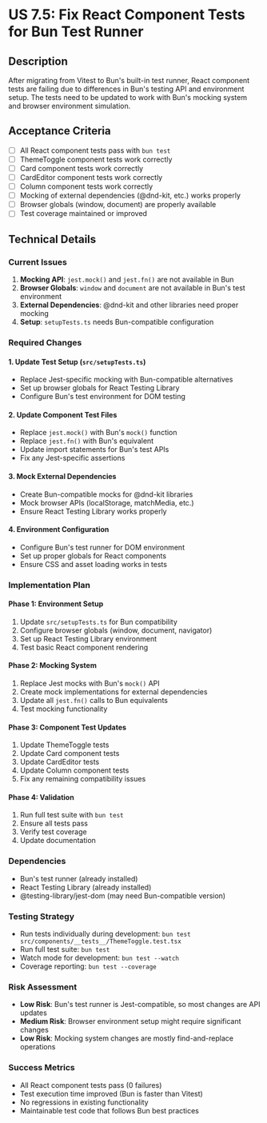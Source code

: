 # US 7.5: Fix React Component Tests for Bun Test Runner

## Description

After migrating from Vitest to Bun's built-in test runner, React component tests are failing due to differences in Bun's testing API and environment setup. The tests need to be updated to work with Bun's mocking system and browser environment simulation.

## Acceptance Criteria

- [ ] All React component tests pass with `bun test`
- [ ] ThemeToggle component tests work correctly
- [ ] Card component tests work correctly
- [ ] CardEditor component tests work correctly
- [ ] Column component tests work correctly
- [ ] Mocking of external dependencies (@dnd-kit, etc.) works properly
- [ ] Browser globals (window, document) are properly available
- [ ] Test coverage maintained or improved

## Technical Details

### Current Issues

1. **Mocking API**: `jest.mock()` and `jest.fn()` are not available in Bun
2. **Browser Globals**: `window` and `document` are not available in Bun's test environment
3. **External Dependencies**: @dnd-kit and other libraries need proper mocking
4. **Setup**: `setupTests.ts` needs Bun-compatible configuration

### Required Changes

#### 1. Update Test Setup (`src/setupTests.ts`)

- Replace Jest-specific mocking with Bun-compatible alternatives
- Set up browser globals for React Testing Library
- Configure Bun's test environment for DOM testing

#### 2. Update Component Test Files

- Replace `jest.mock()` with Bun's `mock()` function
- Replace `jest.fn()` with Bun's equivalent
- Update import statements for Bun's test APIs
- Fix any Jest-specific assertions

#### 3. Mock External Dependencies

- Create Bun-compatible mocks for @dnd-kit libraries
- Mock browser APIs (localStorage, matchMedia, etc.)
- Ensure React Testing Library works properly

#### 4. Environment Configuration

- Configure Bun's test runner for DOM environment
- Set up proper globals for React components
- Ensure CSS and asset loading works in tests

### Implementation Plan

#### Phase 1: Environment Setup

1. Update `src/setupTests.ts` for Bun compatibility
2. Configure browser globals (window, document, navigator)
3. Set up React Testing Library environment
4. Test basic React component rendering

#### Phase 2: Mocking System

1. Replace Jest mocks with Bun's `mock()` API
2. Create mock implementations for external dependencies
3. Update all `jest.fn()` calls to Bun equivalents
4. Test mocking functionality

#### Phase 3: Component Test Updates

1. Update ThemeToggle tests
2. Update Card component tests
3. Update CardEditor tests
4. Update Column component tests
5. Fix any remaining compatibility issues

#### Phase 4: Validation

1. Run full test suite with `bun test`
2. Ensure all tests pass
3. Verify test coverage
4. Update documentation

### Dependencies

- Bun's test runner (already installed)
- React Testing Library (already installed)
- @testing-library/jest-dom (may need Bun-compatible version)

### Testing Strategy

- Run tests individually during development: `bun test src/components/__tests__/ThemeToggle.test.tsx`
- Run full test suite: `bun test`
- Watch mode for development: `bun test --watch`
- Coverage reporting: `bun test --coverage`

### Risk Assessment

- **Low Risk**: Bun's test runner is Jest-compatible, so most changes are API updates
- **Medium Risk**: Browser environment setup might require significant changes
- **Low Risk**: Mocking system changes are mostly find-and-replace operations

### Success Metrics

- All React component tests pass (0 failures)
- Test execution time improved (Bun is faster than Vitest)
- No regressions in existing functionality
- Maintainable test code that follows Bun best practices
